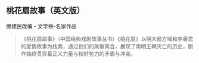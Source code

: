 ## 桃花扇故事（英文版）

滕建民改编  -  文学榜-名家作品

> 《桃花扇故事》（中国经典戏剧故事丛书）《桃花扇》以明末侯方域和李香君的爱情故事为线索，通过他们的聚散离合，展现了南明王朝灭亡的历史，剧作始终贯穿着正义力量与权奸势力的矛盾与冲突。
